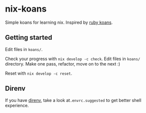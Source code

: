 # nix-koans
Simple koans for learning nix. Inspired by [ruby koans](https://www.rubykoans.com).

## Getting started

Edit files in `koans/`.

Check your progress with `nix develop -c check`. Edit files in `koans/` directory. Make one pass, refactor, move on to the next :)

Reset with `nix develop -c reset`.

## Direnv

If you have [direnv](direnv.net), take a look at`.envrc.suggested` to get better shell experience.

